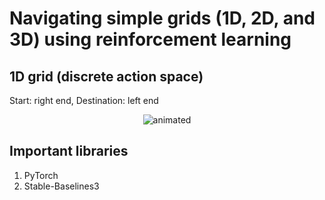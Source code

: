 # Navigating simple grids (1D, 2D, and 3D) using reinforcement learning

## 1D grid (discrete action space)
Start: right end, Destination: left end

<p align="center">
<img src=https://github.com/haldersourav/grid_navigation_RL/assets/42878787/0ec3f271-478a-49ec-b921-bb191ccd1fc6) alt="animated" />
</p>

## Important libraries
1) PyTorch
2) Stable-Baselines3
